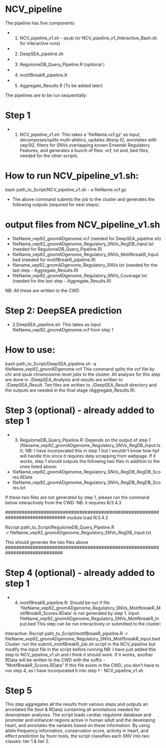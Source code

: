 # NCV_pipeline

The pipeline has five components
- 1. NCV_pipeline_v1.sh - qsub (or NCV_pipeline_v1_Interactive_Bash.sh for interactive runs)
- 2. DeepSEA_pipeline.sh
- 3. RegulomeDB_Query_Pipeline.R (optional )
- 4. motifBreakR_pipeline.R
- 5. Aggregate_Results.R (To be added later)

The pipelines are to be run sequentially:
# Step 1
 - 1. NCV_pipeline_v1.sh: This takes a 'fileName.vcf.gz' as input, decomposes/splits multi-allelics,
 updates dbsnp ID, annotates with vep/92, filters for SNVs overlapping known Ensembl Regulatory Features,
 and generates a bunch of files: vcf, txt and, bed files, needed for the other scripts.

# How to run NCV_pipeline_v1.sh:

 bash path_to_Script/NCV_pipeline_v1.sh - a fileName.vcf.gz

 - The above command submits the job to the cluster and generates the following outputs (required for next steps):
# output files from NCV_pipeline_v1.sh
 - fileName_vep92_gnomADgenome.vcf (needed for DeepSEA_pipeline.sh)
 - fileName_vep92_gnomADgenome_Regulatory_SNVs_RegDB_Input.txt (needed for RegulomeDB_Query_Pipeline.R)
 - fileName_vep92_gnomADgenome_Regulatory_SNVs_MotifbreakR_Input.bed (needed for motifBreakR_pipeline.R)
 - filename_vep92_gnomADgenome_Regulatory_SNVs.txt (needed for the last step - Aggregate_Results.R)
 - fileName_vep92_gnomADgenome_Regulatory_SNVs_Coverage.txt (needed for the last step - Aggregate_Results.R)

 NB: All these are written to the CWD

 # Step 2: DeepSEA prediction
 - 2.DeepSEA_pipeline.sh: This takes as input fileName_vep92_gnomADgenome.vcf from step 1
 # How to use:
bash path_to_Script/DeepSEA_pipeline.sh -a fileName_vep92_gnomADgenome.vcf
This command splits the vcf file by chr and qsub chromosome-level jobs to the cluster.
All analysis for this step are done in ./DeepSEA_Analysis and results are written to ./DeepSEA_Result.
Ten files are written to ./DeepSEA_Result directory and the outputs are needed in the final stage (Aggregate_Results.R).

 # Step 3 (optional) - already added to step 1
 - 3. RegulomeDB_Query_Pipeline.R: Depends on the output of step 1 (filename_vep92_gnomADgenome_Regulatory_SNVs_RegDB_Input.txt).
 NB: I have incorporated this in step 1 but I wouldn't know how hpf will handle this since it
 requires data scrapping from webpage. If it works, step 1 should outputs the following two files
 in addition to the ones listed above:
  - fileName_vep92_gnomADgenome_Regulatory_SNVs_RegDB_RegDB_Scores.RData
  - fileName_vep92_gnomADgenome_Regulatory_SNVs_RegDB_RegDB_Scores.txt

  If these two files are not generated by step 1, please run the command below interactively from the CWD:
  NB: it requires R/3.4.3

##############################################################################
module load R/3.4.3

Rscript path_to_Script/RegulomeDB_Query_Pipeline.R \
-r fileName_vep92_gnomADgenome_Regulatory_SNVs_RegDB_Input.txt

This should generate the two files above
#############################################################################

# Step 4 (optional) - already added to step 1
- 4. motifBreakR_pipeline.R: Should be run if file 'fileName_vep92_gnomADgenome_Regulatory_SNVs_MotifbreakR_MotifBreakR_Scores.RData' is not generated by step 1.
Input: fileName_vep92_gnomADgenome_Regulatory_SNVs_MotifbreakR_Input.bed
This step can be run interactively or submitted to the cluster:

Interactive: Rscript path_to_Script/motifBreakR_pipeline.R -r fileName_vep92_gnomADgenome_Regulatory_SNVs_MotifbreakR_Input.bed
Cluster: run the submit_motifBreakR_job.sh script in the NCV_pipeline but modify the input file in the script before running
NB: I have just added this step to NCV_pipeline_v1.sh and I think it should work. If it works, another RData will be written to the CWD with the suffix - "MotifBreakR_Scores.RData"
If this file exists in the CWD, you don't have to run step 4, as I have incorporated it into step 1 - NCV_pipeline_v1.sh

# Step 5
This step aggregates all the results from various steps and outputs an annotated file (text & RData)
containing all annotations needed for downstream analyses.
The script loads cardiac regulome database and promoter and enhancer regions active in human adult and the
developing heart, and annotates the variants based on these information.
By using allele frequency information, conservation score, activity in heart, and effect prediction by
founr tools, the script classifies each SNV into two classes: tier 1 & tier 2.
